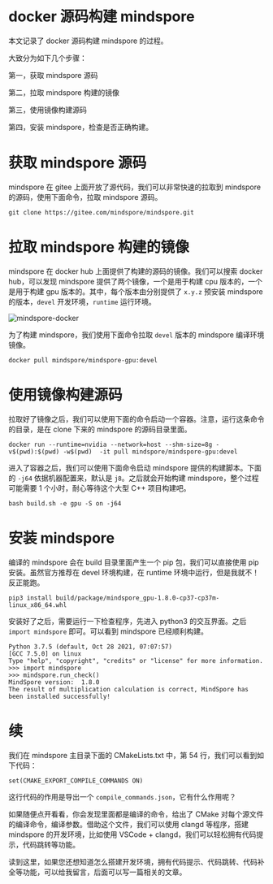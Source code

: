 # docker 源码构建 mindspore

本文记录了 docker 源码构建 mindspore 的过程。

大致分为如下几个步骤：

第一，获取 mindspore 源码

第二，拉取 mindspore 构建的镜像

第三，使用镜像构建源码

第四，安装 mindspore，检查是否正确构建。

# 获取 mindspore 源码

mindspore 在 gitee 上面开放了源代码，我们可以非常快速的拉取到 mindspore 的源码，使用下面命令，拉取 mindspore 源码。

```
git clone https://gitee.com/mindspore/mindspore.git
```

# 拉取 mindspore 构建的镜像

mindspore 在 docker hub 上面提供了构建的源码的镜像。我们可以搜索 docker hub，可以发现 mindspore 提供了两个镜像，一个是用于构建 cpu 版本的，一个是用于构建 gpu 版本的。其中，每个版本由分别提供了 `x.y.z` 预安装 mindspore 的版本，`devel` 开发环境，`runtime` 运行环境。

![mindspore-docker](/api/attachments/387958 "mindspore-docker")

为了构建 mindspore，我们使用下面命令拉取 `devel` 版本的 mindspore 编译环境镜像。

```
docker pull mindspore/mindspore-gpu:devel
```

# 使用镜像构建源码

拉取好了镜像之后，我们可以使用下面的命令启动一个容器。注意，运行这条命令的目录，是在 clone 下来的 mindspore 的源码目录里面。

```
docker run --runtime=nvidia --network=host --shm-size=8g -v$(pwd):$(pwd) -w$(pwd)  -it pull mindspore/mindspore-gpu:devel
```

进入了容器之后，我们可以使用下面命令启动 mindspore 提供的构建脚本。下面的 `-j64` 依据机器配置来，默认是 `j8`。之后就会开始构建 mindspore，整个过程可能需要 1 个小时，耐心等待这个大型 C++ 项目构建吧。

```
bash build.sh -e gpu -S on -j64
```

# 安装 mindspore

编译的 mindspore 会在 build 目录里面产生一个 pip 包，我们可以直接使用 pip 安装。虽然官方推荐在 devel 环境构建，在 runtime 环境中运行，但是我就不！反正能跑。

```
pip3 install build/package/mindspore_gpu-1.8.0-cp37-cp37m-linux_x86_64.whl
```

安装好了之后，需要运行一下检查程序，先进入 python3 的交互界面。之后 `import mindspore` 即可。可以看到 mindspore 已经顺利构建。

```
Python 3.7.5 (default, Oct 28 2021, 07:07:57) 
[GCC 7.5.0] on linux
Type "help", "copyright", "credits" or "license" for more information.
>>> import mindspore
>>> mindspore.run_check()
MindSpore version:  1.8.0
The result of multiplication calculation is correct, MindSpore has been installed successfully!
```

# 续

我们在 mindspore 主目录下面的 CMakeLists.txt 中，第 54 行，我们可以看到如下代码：

```
set(CMAKE_EXPORT_COMPILE_COMMANDS ON)
```

这行代码的作用是导出一个 `compile_commands.json`，它有什么作用呢？

如果随便点开看看，你会发现里面都是编译的命令，给出了 CMake 对每个源文件的编译命令，编译参数。借助这个文件，我们可以使用 clangd 等程序，搭建 mindspore 的开发环境，比如使用 VSCode + clangd，我们可以轻松拥有代码提示，代码跳转等功能。

读到这里，如果您还想知道怎么搭建开发环境，拥有代码提示、代码跳转、代码补全等功能，可以给我留言，后面可以写一篇相关的文章。
